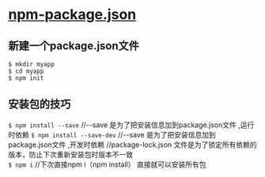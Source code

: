 # [npm-package.json](https://docs.npmjs.com/files/package.json)
## 新建一个package.json文件 
`$ mkdir myapp`  
`$ cd myapp`  
`$ npm init`
## 安装包的技巧
`$ npm install --save`   //--save 是为了把安装信息加到package.json文件 ,运行时依赖 
`$ npm install --save-dev`   //--save 是为了把安装信息加到package.json文件 ,开发时依赖 
//package-lock.json 文件是为了锁定所有依赖的版本，防止下次重新安装包时版本不一致  
`$ npm i`  //下次直接npm i（npm install） 直接就可以安装所有包